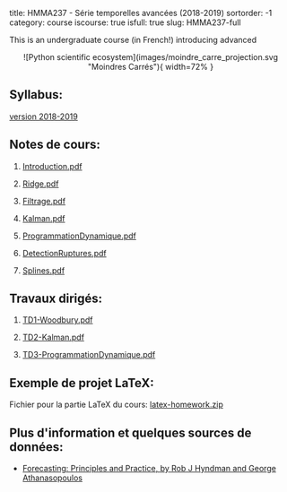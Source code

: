 title: HMMA237 - Série temporelles avancées (2018-2019)
sortorder: -1
category: course
iscourse: true
isfull: true
slug: HMMA237-full


This is an undergraduate course (in French!) introducing advanced

<center>
![Python scientific ecosystem](images/moindre_carre_projection.svg "Moindres Carrés"){ width=72% }
</center>

## Syllabus:
[version 2018-2019](/enseignement/Montpellier/HMMA237/syllabus_HMMA237_18_19.pdf)


## Notes de cours:

1. [Introduction.pdf](/enseignement/Montpellier/HMMA237/Introduction.pdf)

1. [Ridge.pdf](/enseignement/Montpellier/HMMA237/Ridge.pdf)

1. [Filtrage.pdf](/enseignement/Montpellier/HMMA237/Filtrage.pdf)

1. [Kalman.pdf](/enseignement/Montpellier/HMMA237/Kalman.pdf)

1. [ProgrammationDynamique.pdf](/enseignement/Montpellier/HMMA237/ProgrammationDynamique.pdf)

1. [DetectionRuptures.pdf](/enseignement/Montpellier/HMMA237/DetectionRuptures.pdf)

1. [Splines.pdf](/enseignement/Montpellier/HMMA237/Splines.pdf)

## Travaux dirigés:

1. [TD1-Woodbury.pdf](/enseignement/Montpellier/HMMA237/TD1-Woodbury.pdf)

1. [TD2-Kalman.pdf](/enseignement/Montpellier/HMMA237/TD2-Kalman.pdf)

1. [TD3-ProgrammationDynamique.pdf](/enseignement/Montpellier/HMMA237/TD3-ProgrammationDynamique.pdf)

## Exemple de projet LaTeX:

Fichier pour la partie LaTeX du cours: [latex-homework.zip](/enseignement/Montpellier/HMMA237/latex-homework.zip)


## Plus d'information et quelques sources de données:

- [Forecasting: Principles and Practice, by Rob J Hyndman and George Athanasopoulos](https://otexts.com/fpp2/)
